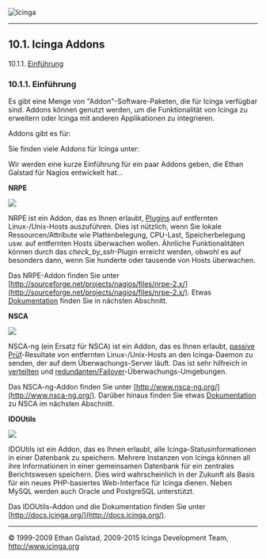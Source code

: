  ![Icinga](../images/logofullsize.png "Icinga") 

* * * * *

10.1. Icinga Addons
-------------------

10.1.1. [Einführung](addons.md#introduction)

### 10.1.1. Einführung

Es gibt eine Menge von "Addon"-Software-Paketen, die für Icinga
verfügbar sind. Addons können genutzt werden, um die Funktionalität von
Icinga zu erweitern oder Icinga mit anderen Applikationen zu
integrieren.

Addons gibt es für:

















Sie finden viele Addons für Icinga unter:




Wir werden eine kurze Einführung für ein paar Addons geben, die Ethan
Galstad für Nagios entwickelt hat...

**NRPE**

![](../images/nrpe.png)

NRPE ist ein Addon, das es Ihnen erlaubt,
[Plugins](plugins.md "5.1. Icinga Plugins") auf entfernten
Linux-/Unix-Hosts auszuführen. Dies ist nützlich, wenn Sie lokale
Ressourcen/Attribute wie Plattenbelegung, CPU-Last, Speicherbelegung
usw. auf entfernten Hosts überwachen wollen. Ähnliche Funktionalitäten
können durch das *check\_by\_ssh*-Plugin erreicht werden, obwohl es auf
besonders dann, wenn Sie hunderte oder tausende von Hosts überwachen.

Das NRPE-Addon finden Sie unter
[http://sourceforge.net/projects/nagios/files/nrpe-2.x/](http://sourceforge.net/projects/nagios/files/nrpe-2.x/).
Etwas [Dokumentation](nrpe.md "10.2. NRPE") finden Sie in nächsten
Abschnitt.

**NSCA**

![](../images/nsca.png)

NSCA-ng (ein Ersatz für NSCA) ist ein Addon, das es Ihnen erlaubt,
[passive
Prüf](passivechecks.md "5.7. Passive Prüfungen (Passive Checks)")-Resultate
von entfernten Linux-/Unix-Hosts an den Icinga-Daemon zu senden, der auf
dem Überwachungs-Server läuft. Das ist sehr hilfreich in
[verteilten](distributed.md "7.6. Verteilte Überwachung") und
[redundanten/Failover](redundancy.md "7.7. Redundante und Failover-Netzwerk-Überwachung")-Überwachungs-Umgebungen.

Das NSCA-ng-Addon finden Sie unter
[http://www.nsca-ng.org/](http://www.nsca-ng.org/). Darüber hinaus
finden Sie etwas [Dokumentation](nsca.md "10.3. NSCA") zu NSCA im
nächsten Abschnitt.

**IDOUtils**

![](../images/idoutils.png)

IDOUtils ist ein Addon, das es Ihnen erlaubt, alle
Icinga-Statusinformationen in einer Datenbank zu speichern. Mehrere
Instanzen von Icinga können all ihre Informationen in einer gemeinsamen
Datenbank für ein zentrales Berichtswesen speichern. Dies wird
wahrscheinlich in der Zukunft als Basis für ein neues PHP-basiertes
Web-Interface für Icinga dienen. Neben MySQL werden auch Oracle und
PostgreSQL unterstützt.

Das IDOUtils-Addon und die Dokumentation finden Sie unter
[http://docs.icinga.org/](http://docs.icinga.org/).

* * * * *


© 1999-2009 Ethan Galstad, 2009-2015 Icinga Development Team,
http://www.icinga.org

